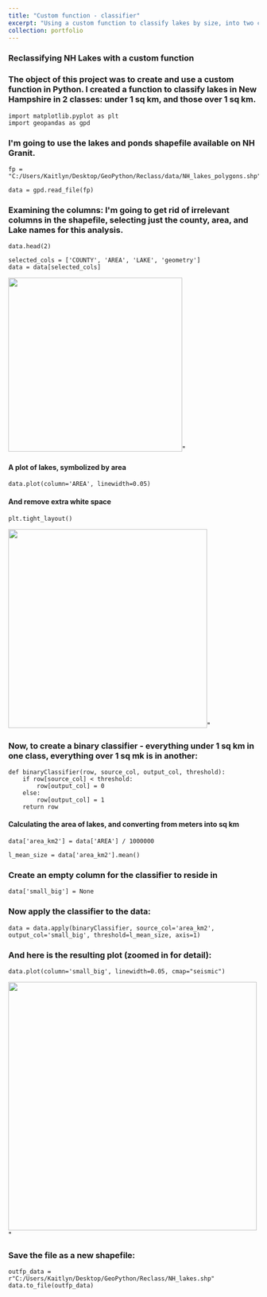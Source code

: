 ```yaml
---
title: "Custom function - classifier"
excerpt: "Using a custom function to classify lakes by size, into two classes.<br/><img src='/images/2LakesClassifier.JPG' style='width: 350px;'>"
collection: portfolio
---
```


### Reclassifying NH Lakes with a custom function

### The object of this project was to create and use a custom function in Python. I created a function to classify lakes in New Hampshire in 2 classes: under 1 sq km, and those over 1 sq km.

```
import matplotlib.pyplot as plt
import geopandas as gpd
```

### I'm going to use the lakes and ponds shapefile available on NH Granit.

```
fp = "C:/Users/Kaitlyn/Desktop/GeoPython/Reclass/data/NH_lakes_polygons.shp"
```
```
data = gpd.read_file(fp)
```

### Examining the columns: I'm going to get rid of irrelevant columns in the shapefile, selecting just the county, area, and Lake names for this analysis.

```
data.head(2)
```
```
selected_cols = ['COUNTY', 'AREA', 'LAKE', 'geometry']
data = data[selected_cols]
```
<img src='/images/Data.JPG' style='width: 350px;'>"

#### A plot of lakes, symbolized by area

```
data.plot(column='AREA', linewidth=0.05)
```

#### And remove extra white space
```
plt.tight_layout()
```

<img src='/images/1LakesPolygons.JPG' style='width: 400px;'>"
### Now, to create a binary classifier - everything under 1 sq km in one class, everything over 1 sq mk is in another:

```
def binaryClassifier(row, source_col, output_col, threshold):
    if row[source_col] < threshold:
        row[output_col] = 0
    else:
        row[output_col] = 1
    return row
```

#### Calculating the area of lakes, and converting from meters into sq km

```
data['area_km2'] = data['AREA'] / 1000000
```
```
l_mean_size = data['area_km2'].mean()
```

### Create an empty column for the classifier to reside in
```
data['small_big'] = None
```

### Now apply the classifier to the data:

```
data = data.apply(binaryClassifier, source_col='area_km2', output_col='small_big', threshold=l_mean_size, axis=1)
```

### And here is the resulting plot (zoomed in for detail):
```
data.plot(column='small_big', linewidth=0.05, cmap="seismic")
```
<img src='/images/2LakesClassifier.JPG' style='width: 500px;'>"

### Save the file as a new shapefile:
```
outfp_data = r"C:/Users/Kaitlyn/Desktop/GeoPython/Reclass/NH_lakes.shp"
data.to_file(outfp_data)
```
